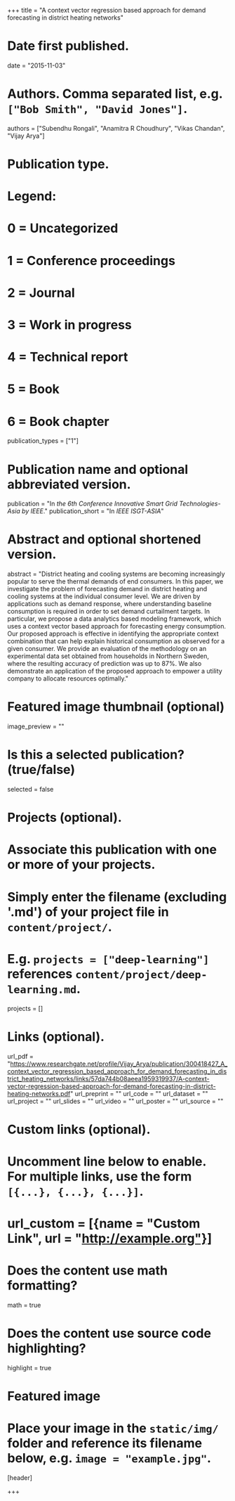 +++
title = "A context vector regression based approach for demand forecasting in district heating networks"

# Date first published.
date = "2015-11-03"

# Authors. Comma separated list, e.g. `["Bob Smith", "David Jones"]`.
authors = ["Subendhu Rongali", "Anamitra R Choudhury", "Vikas Chandan", "Vijay Arya"]

# Publication type.
# Legend:
# 0 = Uncategorized
# 1 = Conference proceedings
# 2 = Journal
# 3 = Work in progress
# 4 = Technical report
# 5 = Book
# 6 = Book chapter
publication_types = ["1"]

# Publication name and optional abbreviated version.
publication = "In *the 6th Conference Innovative Smart Grid Technologies-Asia by IEEE*."
publication_short = "In *IEEE ISGT-ASIA*"

# Abstract and optional shortened version.
abstract = "District heating and cooling systems are becoming increasingly popular to serve the thermal demands of end consumers. In this paper, we investigate the problem of forecasting demand in district heating and cooling systems at the individual consumer level. We are driven by applications such as demand response, where understanding baseline consumption is required in order to set demand curtailment targets. In particular, we propose a data analytics based modeling framework, which uses a context vector based approach for forecasting energy consumption. Our proposed approach is effective in identifying the appropriate context combination that can help explain historical consumption as observed for a given consumer. We provide an evaluation of the methodology on an experimental data set obtained from households in Northern Sweden, where the resulting accuracy of prediction was up to 87%. We also demonstrate an application of the proposed approach to empower a utility company to allocate resources optimally."

# Featured image thumbnail (optional)
image_preview = ""

# Is this a selected publication? (true/false)
selected = false

# Projects (optional).
#   Associate this publication with one or more of your projects.
#   Simply enter the filename (excluding '.md') of your project file in `content/project/`.
#   E.g. `projects = ["deep-learning"]` references `content/project/deep-learning.md`.
projects = []

# Links (optional).
url_pdf = "https://www.researchgate.net/profile/Vijay_Arya/publication/300418427_A_context_vector_regression_based_approach_for_demand_forecasting_in_district_heating_networks/links/57da744b08aeea1959319937/A-context-vector-regression-based-approach-for-demand-forecasting-in-district-heating-networks.pdf"
url_preprint = ""
url_code = ""
url_dataset = ""
url_project = ""
url_slides = ""
url_video = ""
url_poster = ""
url_source = ""

# Custom links (optional).
#   Uncomment line below to enable. For multiple links, use the form `[{...}, {...}, {...}]`.
# url_custom = [{name = "Custom Link", url = "http://example.org"}]

# Does the content use math formatting?
math = true

# Does the content use source code highlighting?
highlight = true

# Featured image
# Place your image in the `static/img/` folder and reference its filename below, e.g. `image = "example.jpg"`.
[header]

+++

